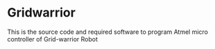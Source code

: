 # Gridwarrior
This is the source code and required software to program Atmel micro controller of Grid-warrior Robot
